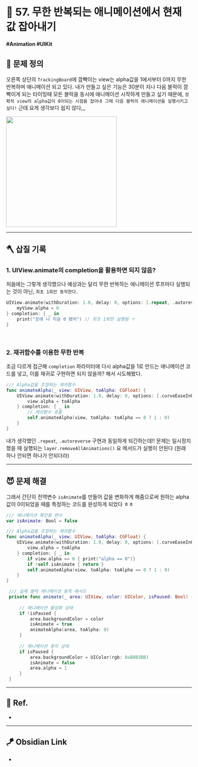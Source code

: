 # 🚧 57. 무한 반복되는 애니메이션에서 현재 값 잡아내기

#### #Animation #UIKit 

## 🤔 문제 정의

오른쪽 상단의 `TrackingBoard`에 깜빡이는 view는 alpha값을 1에서부터 0까지 무한 반복하며 애니메이션 되고 있다. 내가 만들고 싶은 기능은 30분이 지나 다음 블럭이 깜빡이게 되는 타이밍때 모든 블럭을 동시에 애니메이션 시작하게 만들고 싶기 때문에, `정확히 view의 alpha값이 0이되는 시점을 잡아내 그때 다음 블럭의 애니메이션을 실행시키고 싶다!` 근데 요게 생각보다 쉽지 않다,,,

<img width="300" src="https://github.com/thinkySide/Cheat-Sheet/assets/113565086/98159b4e-a3b1-4b55-a2ca-ce4f8e443306">

---
## 🪓 삽질 기록

### 1. UIView.animate의 completion을 활용하면 되지 않음?

처음에는 그렇게 생각했으나 예상과는 달리 무한 반복하는 애니메이션 루프마다 실행되는 것이 아닌, `최초 1회만 동작한다.`

~~~swift
UIView.animate(withDuration: 1.0, delay: 0, options: [.repeat, .autoreverse]) {
    myView.alpha = 0
} completion: { _ in
    print("응애 나 지금 0 됐어") // 최초 1회만 실행됨 ㅜ
}
~~~
<br>

### 2. 재귀함수를 이용한 무한 반복

조금 다르게 접근해 `completion` 파라미터에 다시 alpha값을 1로 만드는 애니메이션 코드를 넣고, 이를 재귀로 구현하면 되지 않을까? 해서 시도해봤다.

~~~swift
/// Alpha값을 조정하는 재귀함수
func animateAlpha(_ view: UIView, toAlpha: CGFloat) {
    UIView.animate(withDuration: 1.0, delay: 0, options: [.curveEaseInOut]) {
        view.alpha = toAlpha
    } completion: { _ in
		// 재귀함수 호출
        self.animateAlpha(view, toAlpha: toAlpha == 0 ? 1 : 0)
    }
}
~~~

내가 생각했던 `.repeat`, `.autoreverse` 구현과 동일하게 되긴하는데!! 문제는 일시정지했을 때 실행되는 `layer.removeAllAnimations()` 요 메서드가 실행이 안된다 (원래 하나 안되면 하나가 안되더라)
<br>


---
## 😈 문제 해결

그래서 간단히 전역변수 `isAnimate`를 만들어 값을 변화하게 해줌으로써 원하는 alpha값이 0이되었을 때를 특정하는 코드를 완성하게 되었다 ㅎㅎ

~~~swift
/// 애니메이션 확인용 변수
var isAnimate: Bool = false

/// Alpha값을 조정하는 재귀함수
func animateAlpha(_ view: UIView, toAlpha: CGFloat) {
    UIView.animate(withDuration: 1.0, delay: 0, options: [.curveEaseInOut]) {
        view.alpha = toAlpha
    } completion: { _ in
        if view.alpha == 0 { print("alpha == 0")}
        if !self.isAnimate { return }
        self.animateAlpha(view, toAlpha: toAlpha == 0 ? 1 : 0)
    }
}

 /// 실제 블럭 애니메이션 동작 메서드
 private func animate(_ area: UIView, color: UIColor, isPaused: Bool) {
     
     // 애니메이션 활성화 상태
     if !isPaused {
         area.backgroundColor = color
         isAnimate = true
         animateAlpha(area, toAlpha: 0)
     }
     
     // 애니메이션 중지 상태
     if isPaused {
         area.backgroundColor = UIColor(rgb: 0xB0B3BB)
         isAnimate = false
         area.alpha = 1
     }
 }
~~~

---
## 💌 Ref.
- 

---
## 🪁 Obsidian Link
- 